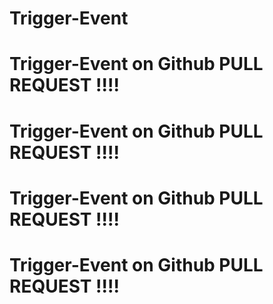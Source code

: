 # Trigger-Event


# Trigger-Event on Github PULL REQUEST !!!!
# Trigger-Event on Github PULL REQUEST !!!!
# Trigger-Event on Github PULL REQUEST !!!!
# Trigger-Event on Github PULL REQUEST !!!!
